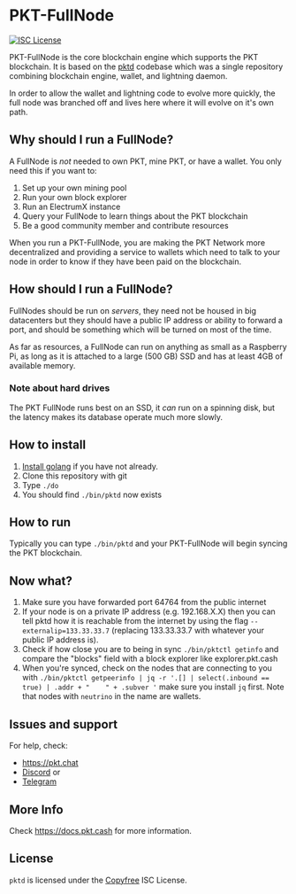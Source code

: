 PKT-FullNode
====

[![ISC License](http://img.shields.io/badge/license-ISC-blue.svg)](http://Copyfree.org)

PKT-FullNode is the core blockchain engine which supports the PKT blockchain.
It is based on the [pktd](https://github.com/pkt-cash/pktd) codebase which was
a single repository combining blockchain engine, wallet, and lightning daemon.

In order to allow the wallet and lightning code to evolve more quickly, the full
node was branched off and lives here where it will evolve on it's own path.

## Why should I run a FullNode?

A FullNode is *not* needed to own PKT, mine PKT, or have a wallet. You only
need this if you want to:
1. Set up your own mining pool
2. Run your own block explorer
3. Run an ElectrumX instance
4. Query your FullNode to learn things about the PKT blockchain
5. Be a good community member and contribute resources

When you run a PKT-FullNode, you are making the PKT Network more decentralized and
providing a service to wallets which need to talk to your node in order to know if
they have been paid on the blockchain.

## How should I run a FullNode?

FullNodes should be run on *servers*, they need not be housed in big datacenters
but they should have a public IP address or ability to forward a port, and should
be something which will be turned on most of the time.

As far as resources, a FullNode can run on anything as small as a Raspberry Pi,
as long as it is attached to a large (500 GB) SSD and has at least 4GB of
available memory.

### Note about hard drives
The PKT FullNode runs best on an SSD, it *can* run on a spinning disk, but the
latency makes its database operate much more slowly.

## How to install

1. [Install golang](https://go.dev/doc/install) if you have not already.
2. Clone this repository with git
3. Type `./do`
4. You should find `./bin/pktd` now exists

## How to run

Typically you can type `./bin/pktd` and your PKT-FullNode will begin syncing
the PKT blockchain.

## Now what?

1. Make sure you have forwarded port 64764 from the public internet
2. If your node is on a private IP address (e.g. 192.168.X.X) then you can
tell pktd how it is reachable from the internet by using the flag
`--externalip=133.33.33.7` (replacing 133.33.33.7 with whatever your public IP
address is).
3. Check if how close you are to being in sync `./bin/pktctl getinfo` and compare
the "blocks" field with a block explorer like explorer.pkt.cash
4. When you're synced, check on the nodes that are connecting to you with
`./bin/pktctl getpeerinfo | jq -r '.[] | select(.inbound == true) | .addr + "    " + .subver '`
make sure you install `jq` first. Note that nodes with `neutrino` in the name are
wallets.

## Issues and support
For help, check:
* https://pkt.chat
* [Discord](https://discord.gg/bjJutHm9CN) or
* [Telegram](https://t.me/pkt_cash)

## More Info

Check https://docs.pkt.cash for more information.

## License

`pktd` is licensed under the [Copyfree](http://Copyfree.org) ISC License.
